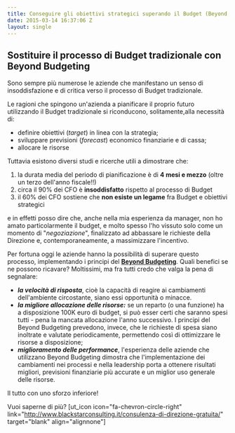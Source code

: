 ```yaml
---
title: Conseguire gli obiettivi strategici superando il Budget (Beyond Budgeting)
date: 2015-03-14 16:37:06 Z
layout: single
---
```


<h2>Sostituire il processo di Budget tradizionale con Beyond Budgeting</h2>
Sono sempre più numerose le aziende che manifestano un senso di insoddisfazione e di critica verso il processo di Budget tradizionale.

Le ragioni che spingono un'azienda a pianificare il proprio futuro utilizzando il Budget tradizionale si riconducono, solitamente,alla necessità di:<!--more-->
<ul>
	<li>definire obiettivi (<em>target</em>) in linea con la strategia;</li>
	<li>sviluppare previsioni (<em>forecast</em>) economico finanziarie e di cassa;</li>
	<li>allocare le risorse</li>
</ul>
Tuttavia esistono diversi studi e ricerche utili a dimostrare che:
<ol>
	<li>la durata media del periodo di pianificazione è di <strong>4 mesi e mezzo</strong> (oltre un terzo dell'anno fiscale!!)</li>
	<li>circa il 90% dei CFO è <strong>insoddisfatto</strong> rispetto al processo di Budget</li>
	<li>il 60% dei CFO sostiene che <strong>non esiste un legame</strong> fra Budget e obiettivi strategici</li>
</ol>
e in effetti posso dire che, anche nella mia esperienza da manager, non ho amato particolarmente il budget, e molto spesso l'ho vissuto solo come un momento di "<em>negoziazione</em>", finalizzato ad abbassare le richieste della Direzione e, contemporaneamente, a massimizzare l'incentivo.

Per fortuna oggi le aziende hanno la possibilità di superare questo processo, implementando i principi del <a href="http://bbrt.org/what-are-the-benefits/" target="_blank"><strong>Beyond Budgeting</strong></a>. Quali benefici se ne possono ricavare? Moltissimi, ma fra tutti credo che valga la pena di segnalare:
<ul>
	<li><em><strong>la velocità di risposta</strong></em>, cioè la capacità di reagire ai cambiamenti dell'ambiente circostante, siano essi opportunità o minacce.</li>
	<li><em><strong>la migliore allocazione delle risorse:</strong></em> se un reparto (o una funzione) ha a disposizione 100K euro di budget, si può esser certi che saranno spesi tutti - pena la mancata allocazione l'anno successivo. I principi del Beyond Budgeting prevedono, invece, che le richieste di spesa siano inoltrate e valutate periodicamente, permettendo così di ottimizzare le risorse a disposizione;</li>
	<li><em><strong>miglioramento delle performance</strong></em>, l'esperienza delle aziende che utilizzano Beyond Budgeting dimostra che l'implementazione dei cambiamenti nei processi e nella leadership porta a ottenere risultati migliori, previsioni finanziarie più accurate e un miglior uso generale delle risorse.</li>
</ul>
Il tutto con uno sforzo inferiore!

Vuoi saperne di più? [ut_icon icon="fa-chevron-circle-right" link="http://www.blackstarconsulting.it/consulenza-di-direzione-gratuita/" target="blank" align="alignnone"]